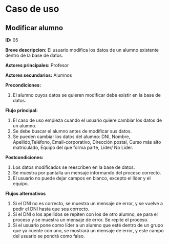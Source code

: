 # Caso de uso

## Modificar alumno

**ID:** 05

**Breve descripcion:** El usuario modifica los datos de un alumno existente dentro de la base de datos.

**Actores principales:** Profesor

**Actores secundarios:** Alumnos

**Precondiciones:**
1. El alumno cuyos datos se quieren modificar debe existir en la base de datos.

**Flujo principal:**
1. El caso de uso empieza cuando el usuario quiere cambiar los datos de un alumno.
2. Se debe buscar el alumno antes de modificar sus datos.
3. Se pueden cambiar los datos del alumno: DNI, Nombre, Apellido,Teléfono, Email-corporativo, Dirección postal, Curso más alto matriculado, Equipo del que forma parte, Líder/ No Líder.

**Postcondiciones:**
1. Los datos modificados se reescriben en la base de datos.
2. Se muestra por pantalla un mensaje informando del proceso correcto.
3. El usuario no puede dejar campos en blanco, excepto el líder y el equipo.

**Flujos alternativos**
1. Si el DNI no es correcto, se muestra un mensaje de error, y se vuelve a pedir el DNI hasta que sea correcto.
2. Si el DNI o los apellidos se repiten con los de otro alumno, se para el proceso y se muestra un mensaje de error. Se repite el proceso.
3. Si el usuario pone como líder a un alumno que esté dentro de un grupo que ya cuente con uno, se mostrará un mensaje de error, y este campo del usuario se pondrá como falso.
